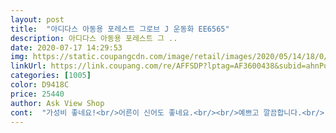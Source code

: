 ```yaml
---
layout: post 
title:  "아디다스 아동용 포레스트 그로브 J 운동화 EE6565" 
description: 아디다스 아동용 포레스트 그 ..
date: 2020-07-17 14:29:53 
img: https://static.coupangcdn.com/image/retail/images/2020/05/14/18/0/3af3d72e-1c48-4af6-a10e-cf8b98a929ce.jpg 
linkUrl: https://link.coupang.com/re/AFFSDP?lptag=AF3600438&subid=ahnPublicAsk&pageKey=1594193022&itemId=2723586984&vendorItemId=70713784901&traceid=V0-113-0e77316196dc0a5b 
categories: [1005] 
color: D9418C 
price: 25440 
author: Ask View Shop 
cont:  "가성비 좋네요!<br/>어른이 신어도 좋네요.<br/><br/>예쁘고 깔끔합니다.<br/> 여름에 신기 딱 좋은거 같아요<br/>운동갈때 신으려고 싼 맛에 구입했어요 아동용이나 성인여자발에도 딱 맞아요.<br/><br/>편하고 가볍고 저렴한 가격에 예쁘기도하고 득템했네요.<br/><br/>" 
---
```

